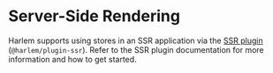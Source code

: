 # Server-Side Rendering

Harlem supports using stores in an SSR application via the [SSR plugin](/extensibility/plugins/server-side-rendering.html) (`@harlem/plugin-ssr`). Refer to the SSR plugin documentation for more information and how to get started.